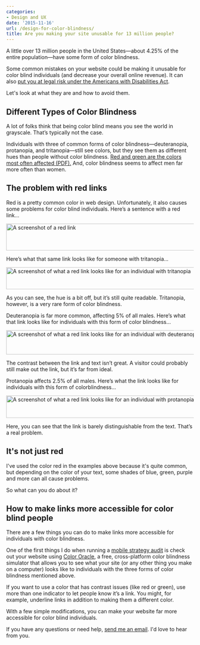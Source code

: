 ```yaml
---
categories:
- Design and UX
date: '2015-11-16'
url: /design-for-color-blindness/
title: Are you making your site unusable for 13 million people?
---
```


A little over 13 million people in the United States&mdash;about 4.25% of the entire population&mdash;have some form of color blindness.

Some common mistakes on your website could be making it unusable for color blind individuals (and decrease your overall online revenue). It can also [put you at legal risk under the Americans with Disabilities Act](http://www.ada.gov/pcatoolkit/chap5toolkit.htm).

Let's look at what they are and how to avoid them.

<!--more-->

## Different Types of Color Blindness

A lot of folks think that being color blind means you see the world in grayscale. That’s typically not the case.

Individuals with three of common forms of color blindness&mdash;deuteranopia, protanopia, and tritanopia&mdash;still see colors, but they see them as different hues than people without color blindness. [Red and green are the colors most often affected (PDF).](http://colororacle.org/resources/2007_JennyKelso_DesigningMapsForTheColourVisionImpaired.pdf) And, color blindness seems to affect men far more often than women.

## The problem with red links

Red is a pretty common color in web design. Unfortunately, it also causes some problems for color blind individuals. Here’s a sentence with a red link...

<img src="https://gomakethings.com/wp-content/uploads/2013/01/red-link.png" alt="A screenshot of a red link" width="619" height="72" class="aligncenter img-border size-full wp-image-3950" />

Here’s what that same link looks like for someone with tritanopia...

<img src="https://gomakethings.com/wp-content/uploads/2013/01/red-link-tritanopia.png" alt="A screenshot of what a red link looks like for an individual with tritanopia" width="616" height="59" class="aligncenter img-border size-full wp-image-3949" />

As you can see, the hue is a bit off, but it’s still quite readable. Tritanopia, however, is a very rare form of color blindness.

Deuteranopia is far more common, affecting 5% of all males. Here’s what that link looks like for individuals with this form of color blindness...

<img src="https://gomakethings.com/wp-content/uploads/2013/01/red-link-deuteranopia.png" alt="A screenshot of what a red link looks like for an individual with deuteranopia" width="618" height="65" class="aligncenter img-border size-full wp-image-3947" />

The contrast between the link and text isn’t great. A visitor could probably still make out the link, but it’s far from ideal.

Protanopia affects 2.5% of all males. Here’s what the link looks like for individuals with this form of colorblindness...

<img src="https://gomakethings.com/wp-content/uploads/2013/01/red-link-protanopia.png" alt="A screenshot of what a red link looks like for an individual with protanopia" width="613" height="60" class="aligncenter img-border size-full wp-image-3948" />

Here, you can see that the link is barely distinguishable from the text. That’s a real problem.

## It's not just red

I've used the color red in the examples above because it's quite common, but depending on the color of your text, some shades of blue, green, purple and more can all cause problems.

So what can you do about it?

## How to make links more accessible for color blind people

There are a few things you can do to make links more accessible for individuals with color blindness.

One of the first things I do when running a [mobile strategy audit](/mobile-strategy-plan/) is check out your website using [Color Oracle](http://colororacle.org/), a free, cross-platform color blindness simulator that allows you to see what your site (or any other thing you make on a computer) looks like to individuals with the three forms of color blindness mentioned above.

If you want to use a color that has contrast issues (like red or green), use more than one indicator to let people know it’s a link. You might, for example, underline links in addition to making them a different color.

With a few simple modifications, you can make your website far more accessible for color blind individuals.

If you have any questions or need help, [send me an email](/about/). I'd love to hear from you.